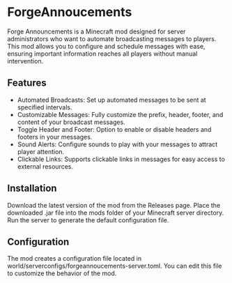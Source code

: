# ForgeAnnoucements
Forge Announcements is a Minecraft mod designed for server administrators who want to automate broadcasting messages to players. This mod allows you to configure and schedule messages with ease, ensuring important information reaches all players without manual intervention.

## Features
- Automated Broadcasts: Set up automated messages to be sent at specified intervals.
- Customizable Messages: Fully customize the prefix, header, footer, and content of your broadcast messages.
- Toggle Header and Footer: Option to enable or disable headers and footers in your messages.
- Sound Alerts: Configure sounds to play with your messages to attract player attention.
- Clickable Links: Supports clickable links in messages for easy access to external resources.

## Installation
Download the latest version of the mod from the Releases page.
Place the downloaded .jar file into the mods folder of your Minecraft server directory.
Run the server to generate the default configuration file.

## Configuration
The mod creates a configuration file located in world/serverconfigs/forgeannoucements-server.toml. You can edit this file to customize the behavior of the mod.
